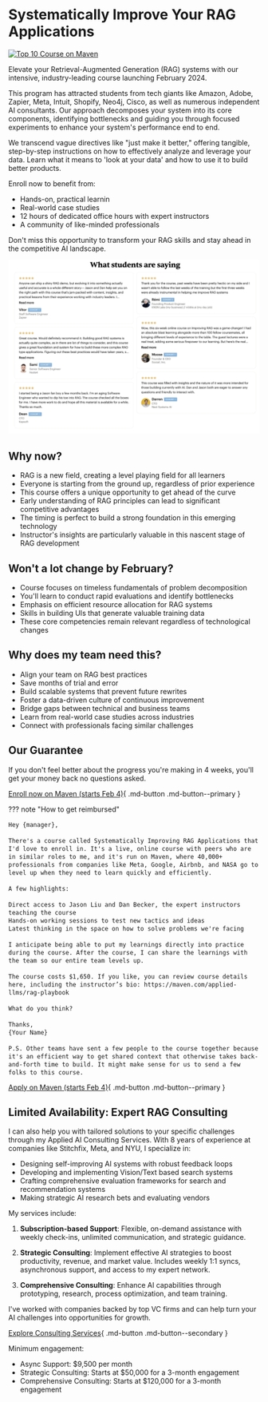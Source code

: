 # Systematically Improve Your RAG Applications

[![Top 10 Course on Maven](writing/posts/img/rag-playbook-course.png)](https://maven.com/applied-llms/rag-playbook)

Elevate your Retrieval-Augmented Generation (RAG) systems with our intensive, industry-leading course launching February 2024.

This program has attracted students from tech giants like Amazon, Adobe, Zapier, Meta, Intuit, Shopify, Neo4j, Cisco, as well as numerous independent AI consultants. Our approach decomposes your system into its core components, identifying bottlenecks and guiding you through focused experiments to enhance your system's performance end to end.

We transcend vague directives like "just make it better," offering tangible, step-by-step instructions on how to effectively analyze and leverage your data. Learn what it means to 'look at your data' and how to use it to build better products.

Enroll now to benefit from:

- Hands-on, practical learnin
- Real-world case studies
- 12 hours of dedicated office hours with expert instructors
- A community of like-minded professionals

Don't miss this opportunity to transform your RAG skills and stay ahead in the competitive AI landscape.

![RAG Playbook Course](writing/posts/img/course-review.png)

## Why now?

- RAG is a new field, creating a level playing field for all learners
- Everyone is starting from the ground up, regardless of prior experience
- This course offers a unique opportunity to get ahead of the curve
- Early understanding of RAG principles can lead to significant competitive advantages
- The timing is perfect to build a strong foundation in this emerging technology
- Instructor's insights are particularly valuable in this nascent stage of RAG development

## Won't a lot change by February?

- Course focuses on timeless fundamentals of problem decomposition
- You'll learn to conduct rapid evaluations and identify bottlenecks
- Emphasis on efficient resource allocation for RAG systems
- Skills in building UIs that generate valuable training data
- These core competencies remain relevant regardless of technological changes

## Why does my team need this?

- Align your team on RAG best practices
- Save months of trial and error
- Build scalable systems that prevent future rewrites
- Foster a data-driven culture of continuous improvement
- Bridge gaps between technical and business teams
- Learn from real-world case studies across industries
- Connect with professionals facing similar challenges

## Our Guarantee

If you don't feel better about the progress you're making in 4 weeks, you'll get your money back no questions asked.

[Enroll now on Maven (starts Feb 4)](https://maven.com/applied-llms/rag-playbook){ .md-button .md-button--primary }

??? note "How to get reimbursed"

    Hey {manager},

    There's a course called Systematically Improving RAG Applications that I'd love to enroll in. It's a live, online course with peers who are in similar roles to me, and it's run on Maven, where 40,000+ professionals from companies like Meta, Google, Airbnb, and NASA go to level up when they need to learn quickly and efficiently.

    A few highlights:

    Direct access to Jason Liu and Dan Becker, the expert instructors teaching the course
    Hands-on working sessions to test new tactics and ideas
    Latest thinking in the space on how to solve problems we're facing

    I anticipate being able to put my learnings directly into practice during the course. After the course, I can share the learnings with the team so our entire team levels up.

    The course costs $1,650. If you like, you can review course details here, including the instructor’s bio: https://maven.com/applied-llms/rag-playbook

    What do you think?

    Thanks,
    {Your Name}

    P.S. Other teams have sent a few people to the course together because it's an efficient way to get shared context that otherwise takes back-and-forth time to build. It might make sense for us to send a few folks to this course.

[Apply on Maven (starts Feb 4)](https://maven.com/applied-llms/rag-playbook){ .md-button .md-button--primary }


## Limited Availability: Expert RAG Consulting

I can also help you with tailored solutions to your specific challenges through my Applied AI Consulting Services. With 8 years of experience at companies like Stitchfix, Meta, and NYU, I specialize in:

- Designing self-improving AI systems with robust feedback loops
- Developing and implementing Vision/Text based search systems
- Crafting comprehensive evaluation frameworks for search and recommendation systems
- Making strategic AI research bets and evaluating vendors

My services include:

1. **Subscription-based Support**: Flexible, on-demand assistance with weekly check-ins, unlimited communication, and strategic guidance.

2. **Strategic Consulting**: Implement effective AI strategies to boost productivity, revenue, and market value. Includes weekly 1:1 syncs, asynchronous support, and access to my expert network.

3. **Comprehensive Consulting**: Enhance AI capabilities through prototyping, research, process optimization, and team training.

I've worked with companies backed by top VC firms and can help turn your AI challenges into opportunities for growth.

[Explore Consulting Services](services.md){ .md-button .md-button--secondary }

Minimum engagement: 
- Async Support: $9,500 per month
- Strategic Consulting: Starts at $50,000 for a 3-month engagement
- Comprehensive Consulting: Starts at $120,000 for a 3-month engagement